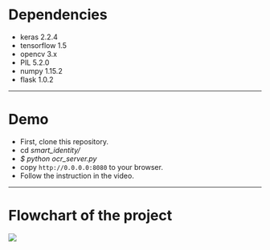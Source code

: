 # Dependencies
* keras 2.2.4
* tensorflow 1.5
* opencv 3.x
* PIL 5.2.0
* numpy 1.15.2
* flask 1.0.2

***
# Demo
* First, clone this repository.
* cd  *smart_identity/*
* *$ python ocr_server.py*
* copy  `http://0.0.0.0:8080` to your browser.
* Follow the instruction in the video.
***
# Flowchart of the project
![ ](/media/maro/6E886E5C721CA119/Schools/AIMS-SN/Internship/smart_identity/flowchart.png  "flowchart")